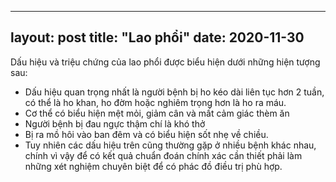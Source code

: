 
---
layout: post
title: "Lao phổi"
date: 2020-11-30
---
Dấu hiệu và triệu chứng của lao phổi được biểu hiện dưới những hiện tượng sau:

* Dấu hiệu quan trọng nhất là người bệnh bị ho kéo dài liên tục hơn 2 tuần, có thể là ho khan, ho đờm hoặc nghiêm trọng hơn là ho ra máu.
* Cơ thể có biểu hiện mệt mỏi, giảm cân và mất cảm giác thèm ăn
* Người bệnh bị đau ngực thậm chí là khó thở
* Bị ra mồ hôi vào ban đêm và có biểu hiện sốt nhẹ về chiều.
* Tuy nhiên các dấu hiệu trên cũng thường gặp ở nhiều bệnh khác nhau, chính vì vậy để có kết quả chuẩn đoán chính xác cần thiết phải làm những xét nghiệm chuyên biệt để có phác đồ điều trị phù hợp.
